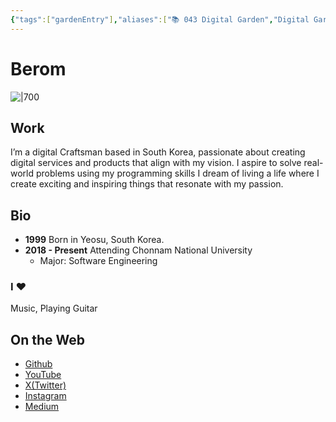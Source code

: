 ```yaml
---
{"tags":["gardenEntry"],"aliases":["📚 043 Digital Garden","Digital Garden"],"link":null,"up":null,"persona":null,"index":null,"date_created":"2023-10-21","date_modified":"2024-01-27","dg-publish":true,"dg-home":true,"permalink":"/the-berom/","dgPassFrontmatter":true,"noteIcon":"1","created":"2023-12-17T14:36:40.487+09:00","updated":"2024-02-25T20:26:31.169+09:00"}
---
```


# Berom

![|700](/img/user/Atlas/Utils/_attachments/me_guitar_2.jpeg)
## Work
I’m a digital Craftsman based in South Korea, passionate about creating digital services and products that align with my vision.
I aspire to solve real-world problems using my programming skills
I dream of living a life where I create exciting and inspiring things that resonate with my passion.
## Bio
- **1999** Born in Yeosu, South Korea.
- **2018 - Present** Attending Chonnam National University
    - Major: Software Engineering
### I ♥
Music, Playing Guitar

## On the Web
- [Github](https://github.com/GoBeromsu)
- [YouTube](https://www.youtube.com/channel/UCTg7bztN6hYF39NNsVfMfwg)
- [X(Twitter)](https://twitter.com/BeromArtDev)
- [Instagram](https://www.instagram.com/beromondev/)
- [Medium](https://medium.com/@gobeumsu)